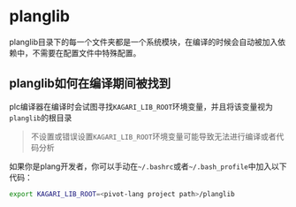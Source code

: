 # planglib
planglib目录下的每一个文件夹都是一个系统模块，在编译的时候会自动被加入依赖中，不需要在配置文件中特殊配置。  

## planglib如何在编译期间被找到
plc编译器在编译时会试图寻找`KAGARI_LIB_ROOT`环境变量，并且将该变量视为`planglib`的根目录  

> 不设置或错误设置`KAGARI_LIB_ROOT`环境变量可能导致无法进行编译或者代码分析

如果你是plang开发者，你可以手动在`~/.bashrc`或者`~/.bash_profile`中加入以下代码：  

```bash
export KAGARI_LIB_ROOT=<pivot-lang project path>/planglib
```

